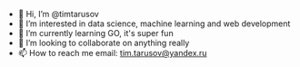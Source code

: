 - 👋 Hi, I’m @timtarusov
- 👀 I’m interested in data science, machine learning and web development
- 🌱 I’m currently learning GO, it's super fun
- 💞️ I’m looking to collaborate on anything really
- 📫 How to reach me email: tim.tarusov@yandex.ru

<!---
timtarusov/timtarusov is a ✨ special ✨ repository because its `README.md` (this file) appears on your GitHub profile.
You can click the Preview link to take a look at your changes.
--->
